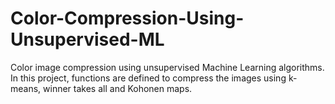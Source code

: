 # Color-Compression-Using-Unsupervised-ML
Color image compression using unsupervised Machine Learning algorithms. In this project, functions are defined to compress the images using k-means, winner takes all and Kohonen maps.
